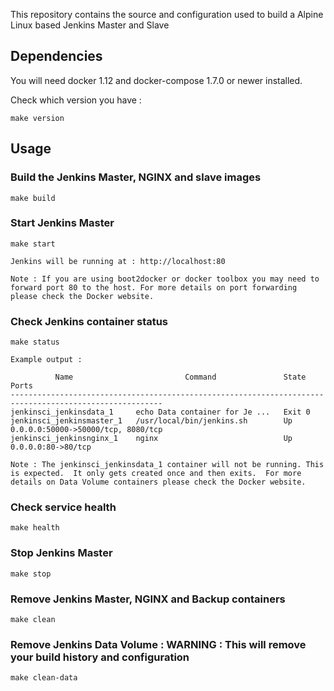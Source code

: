 
This repository contains the source and configuration used to build a Alpine Linux based Jenkins Master and Slave


## Dependencies

You will need docker 1.12 and docker-compose 1.7.0 or newer installed. 

Check which version you have : 
```
make version 
```

## Usage

### Build the Jenkins Master, NGINX and slave images

```
make build
```

### Start Jenkins Master
```
make start

Jenkins will be running at : http://localhost:80

Note : If you are using boot2docker or docker toolbox you may need to forward port 80 to the host. For more details on port forwarding please check the Docker website.
```

### Check Jenkins container status 
```
make status

Example output :

          Name                         Command               State                  Ports                
--------------------------------------------------------------------------------------------------------
jenkinsci_jenkinsdata_1     echo Data container for Je ...   Exit 0                                      
jenkinsci_jenkinsmaster_1   /usr/local/bin/jenkins.sh        Up       0.0.0.0:50000->50000/tcp, 8080/tcp 
jenkinsci_jenkinsnginx_1    nginx                            Up       0.0.0.0:80->80/tcp                 

Note : The jenkinsci_jenkinsdata_1 container will not be running. This is expected.  It only gets created once and then exits.  For more details on Data Volume containers please check the Docker website.

```

### Check service health
```
make health
```

### Stop Jenkins Master
```
make stop
```

### Remove Jenkins Master, NGINX and Backup containers
```
make clean
```

### Remove Jenkins Data Volume : WARNING : This will remove your build history and configuration
```
make clean-data
```

